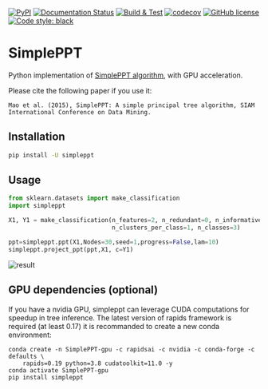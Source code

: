 [![PyPI](https://img.shields.io/pypi/v/simpleppt.svg)](https://pypi.python.org/pypi/simpleppt/)
[![Documentation Status](https://readthedocs.org/projects/simpleppt/badge/?version=latest)](https://simpleppt.readthedocs.io/en/latest/?badge=latest)
[![Build & Test](https://github.com/LouisFaure/simpleppt/actions/workflows/test.yml/badge.svg)](https://github.com/LouisFaure/simpleppt/actions/workflows/test.yml)
[![codecov](https://codecov.io/gh/LouisFaure/simpleppt/branch/main/graph/badge.svg)](https://codecov.io/gh/LouisFaure/simpleppt)
[![GitHub license](https://img.shields.io/github/license/LouisFaure/simpleppt)](https://github.com/LouisFaure/simpleppt/blob/master/LICENSE)
[![Code style: black](https://img.shields.io/badge/code%20style-black-000000.svg)](https://github.com/psf/black)

# SimplePPT
Python implementation of [SimplePPT algorithm](https://doi.org/10.1137/1.9781611974010.89), with GPU acceleration.

Please cite the following paper if you use it:
```
Mao et al. (2015), SimplePPT: A simple principal tree algorithm, SIAM International Conference on Data Mining.
```

Installation
------------

```bash
pip install -U simpleppt
```

Usage
-----

```python
from sklearn.datasets import make_classification
import simpleppt

X1, Y1 = make_classification(n_features=2, n_redundant=0, n_informative=2,
                             n_clusters_per_class=1, n_classes=3)

ppt=simpleppt.ppt(X1,Nodes=30,seed=1,progress=False,lam=10)
simpleppt.project_ppt(ppt,X1, c=Y1)
```

![result](./ppt.png)


GPU dependencies (optional)
---------------------------

If you have a nvidia GPU, simpleppt can leverage CUDA computations for speedup in tree inference. The latest version of rapids framework is required (at least 0.17) it is recommanded to create a new conda environment:

    conda create -n SimplePPT-gpu -c rapidsai -c nvidia -c conda-forge -c defaults \
        rapids=0.19 python=3.8 cudatoolkit=11.0 -y
    conda activate SimplePPT-gpu
    pip install simpleppt
